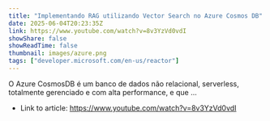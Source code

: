 ```yaml
---
title: "Implementando RAG utilizando Vector Search no Azure Cosmos DB"
date: 2025-06-04T20:23:35Z
link: https://www.youtube.com/watch?v=8v3YzVd0vdI
showShare: false
showReadTime: false
thumbnail: images/azure.png
tags: ["developer.microsoft.com/en-us/reactor"]
---
```

O Azure CosmosDB é um banco de dados não relacional, serverless, totalmente gerenciado e com alta performance, e que ...

- Link to article: https://www.youtube.com/watch?v=8v3YzVd0vdI